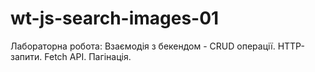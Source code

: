 # wt-js-search-images-01
Лабораторна робота: Взаємодія з бекендом - CRUD операції. HTTP-запити. Fetch API. Пагінація.
